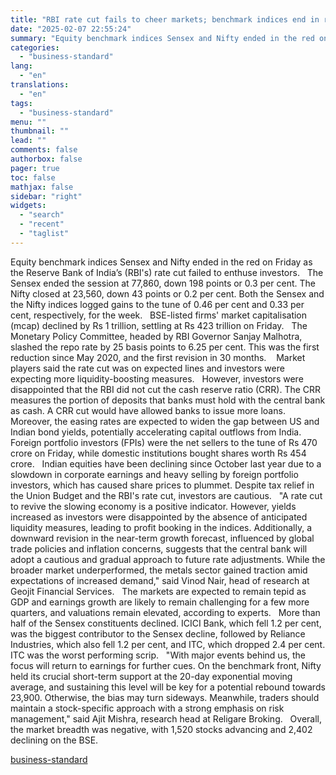 ```yaml
---
title: "RBI rate cut fails to cheer markets; benchmark indices end in red"
date: "2025-02-07 22:55:24"
summary: "Equity benchmark indices Sensex and Nifty ended in the red on Friday as the Reserve Bank of India’s (RBI's) rate cut failed to enthuse investors. The Sensex ended the session at 77,860, down 198 points or 0.3 per cent. The Nifty closed at 23,560, down 43 points or 0.2 per..."
categories:
  - "business-standard"
lang:
  - "en"
translations:
  - "en"
tags:
  - "business-standard"
menu: ""
thumbnail: ""
lead: ""
comments: false
authorbox: false
pager: true
toc: false
mathjax: false
sidebar: "right"
widgets:
  - "search"
  - "recent"
  - "taglist"
---
```


Equity benchmark indices Sensex and Nifty ended in the red on Friday as the Reserve Bank of India’s (RBI's) rate cut failed to enthuse investors.
 
The Sensex ended the session at 77,860, down 198 points or 0.3 per cent. The Nifty closed at 23,560, down 43 points or 0.2 per cent. Both the Sensex and the Nifty indices logged gains to the tune of 0.46 per cent and 0.33 per cent, respectively, for the week.
 
BSE-listed firms' market capitalisation (mcap) declined by Rs 1 trillion, settling at Rs 423 trillion on Friday.
 
The Monetary Policy Committee, headed by RBI Governor Sanjay Malhotra, slashed the repo rate by 25 basis points to 6.25 per cent. This was the first reduction since May 2020, and the first revision in 30 months. 
 
Market players said the rate cut was on expected lines and investors were expecting more liquidity-boosting measures.
 
However, investors were disappointed that the RBI did not cut the cash reserve ratio (CRR). The CRR measures the portion of deposits that banks must hold with the central bank as cash. A CRR cut would have allowed banks to issue more loans.
 
Moreover, the easing rates are expected to widen the gap between US and Indian bond yields, potentially accelerating capital outflows from India. Foreign portfolio investors (FPIs) were the net sellers to the tune of Rs 470 crore on Friday, while domestic institutions bought shares worth Rs 454 crore.
 
Indian equities have been declining since October last year due to a slowdown in corporate earnings and heavy selling by foreign portfolio investors, which has caused share prices to plummet. Despite tax relief in the Union Budget and the RBI's rate cut, investors are cautious.
 
"A rate cut to revive the slowing economy is a positive indicator. However, yields increased as investors were disappointed by the absence of anticipated liquidity measures, leading to profit booking in the indices. Additionally, a downward revision in the near-term growth forecast, influenced by global trade policies and inflation concerns, suggests that the central bank will adopt a cautious and gradual approach to future rate adjustments. While the broader market underperformed, the metals sector gained traction amid expectations of increased demand," said Vinod Nair, head of research at Geojit Financial Services.
 
The markets are expected to remain tepid as GDP and earnings growth are likely to remain challenging for a few more quarters, and valuations remain elevated, according to experts.
 
More than half of the Sensex constituents declined. ICICI Bank, which fell 1.2 per cent, was the biggest contributor to the Sensex decline, followed by Reliance Industries, which also fell 1.2 per cent, and ITC, which dropped 2.4 per cent. ITC was the worst performing scrip.
 
"With major events behind us, the focus will return to earnings for further cues. On the benchmark front, Nifty held its crucial short-term support at the 20-day exponential moving average, and sustaining this level will be key for a potential rebound towards 23,900. Otherwise, the bias may turn sideways. Meanwhile, traders should maintain a stock-specific approach with a strong emphasis on risk management," said Ajit Mishra, research head at Religare Broking.
 
Overall, the market breadth was negative, with 1,520 stocks advancing and 2,402 declining on the BSE.

[business-standard](https://www.business-standard.com/markets/news/rbi-rate-cut-fails-to-cheer-markets-benchmark-indices-end-in-red-125020701663_1.html)

